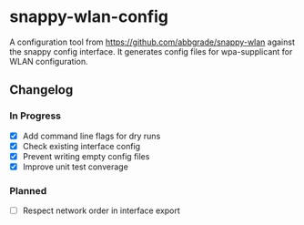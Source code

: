 # snappy-wlan-config

A configuration tool from https://github.com/abbgrade/snappy-wlan against the snappy config interface.
It generates config files for wpa-supplicant for WLAN configuration.

## Changelog

### In Progress

- [x] Add command line flags for dry runs
- [x] Check existing interface config
- [x] Prevent writing empty config files
- [x] Improve unit test converage

### Planned

- [ ] Respect network order in interface export